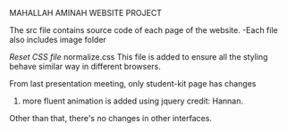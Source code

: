 MAHALLAH AMINAH WEBSITE PROJECT

The src file contains source code of each page of the website.
-Each file also includes image folder

*Reset CSS file*
normalize.css
This file is added to ensure all the styling behave similar way in different browsers.

From last presentation meeting,
only student-kit page has changes
1) more fluent animation is added using jquery
   credit: Hannan.

Other than that, there's no changes in other interfaces.


